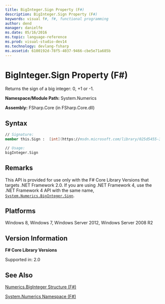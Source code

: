 ```yaml
---
title: BigInteger.Sign Property (F#)
description: BigInteger.Sign Property (F#)
keywords: visual f#, f#, functional programming
author: dend
manager: danielfe
ms.date: 05/16/2016
ms.topic: language-reference
ms.prod: visual-studio-dev14
ms.technology: devlang-fsharp
ms.assetid: 6100192d-78f5-4037-9466-cbe5e71a685b 
---
```


# BigInteger.Sign Property (F#)

Returns the sign of a big integer: 0, +1 or -1.

**Namespace/Module Path:** System.Numerics

**Assembly:** FSharp.Core (in FSharp.Core.dll)


## Syntax

```fsharp
// Signature:
member this.Sign :  [int](https://msdn.microsoft.com/library/025d5455-3622-4ea5-9573-3ecbd4ee1375)

// Usage:
bigInteger.Sign
```

## Remarks
This API is provided for use only with the F# Core Library Versions that targets .NET Framework 2.0. If you are using .NET Framework 4, use the .NET Framework 4 API with the same name, [`System.Numerics.BigInteger.Sign`](https://msdn.microsoft.com/library/system.numerics.biginteger.sign.aspx).

## Platforms
Windows 8, Windows 7, Windows Server 2012, Windows Server 2008 R2

## Version Information
**F# Core Library Versions**

Supported in: 2.0

## See Also
[Numerics.BigInteger Structure &#40;F&#35;&#41;](Numerics.BigInteger-Structure-%5BFSharp%5D.md)

[System.Numerics Namespace &#40;F&#35;&#41;](System.Numerics-Namespace-%5BFSharp%5D.md)